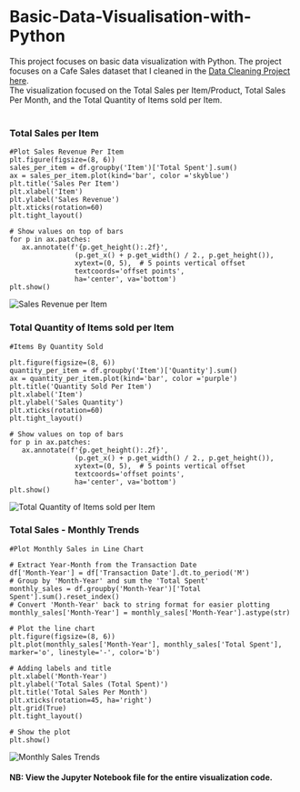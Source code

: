 # Basic-Data-Visualisation-with-Python  
This project focuses on basic data visualization with Python. The project focuses on a Cafe Sales dataset that I cleaned in the [Data Cleaning Project here](https://github.com/joshua024-geek/Data-Cleaning-with-Python).  
The visualization focused on the Total Sales per Item/Product, Total Sales Per Month, and the Total Quantity of Items sold per Item. <br /><br />
### Total Sales per Item
```
#Plot Sales Revenue Per Item
plt.figure(figsize=(8, 6))
sales_per_item = df.groupby('Item')['Total Spent'].sum()
ax = sales_per_item.plot(kind='bar', color ='skyblue')
plt.title('Sales Per Item')
plt.xlabel('Item')
plt.ylabel('Sales Revenue')
plt.xticks(rotation=60)
plt.tight_layout()

# Show values on top of bars
for p in ax.patches:
   ax.annotate(f'{p.get_height():.2f}', 
                (p.get_x() + p.get_width() / 2., p.get_height()), 
                xytext=(0, 5),  # 5 points vertical offset
                textcoords='offset points',
                ha='center', va='bottom')
plt.show()
````
![Sales Revenue per Item](https://github.com/joshua024-geek/Basic-Data-Visualisation-with-Python/blob/main/v%20-%20sales%20per%20item.PNG)

### Total Quantity of Items sold per Item
```
#Items By Quantity Sold

plt.figure(figsize=(8, 6))
quantity_per_item = df.groupby('Item')['Quantity'].sum()
ax = quantity_per_item.plot(kind='bar', color ='purple')
plt.title('Quantity Sold Per Item')
plt.xlabel('Item')
plt.ylabel('Sales Quantity')
plt.xticks(rotation=60)
plt.tight_layout()

# Show values on top of bars
for p in ax.patches:
   ax.annotate(f'{p.get_height():.2f}', 
                (p.get_x() + p.get_width() / 2., p.get_height()), 
                xytext=(0, 5),  # 5 points vertical offset
                textcoords='offset points',
                ha='center', va='bottom')
plt.show()

```
![ Total Quantity of Items sold per Item](https://github.com/joshua024-geek/Basic-Data-Visualisation-with-Python/blob/main/v%20-%20quantity%20sold%20per%20item.PNG)

### Total Sales - Monthly Trends

```
#Plot Monthly Sales in Line Chart

# Extract Year-Month from the Transaction Date
df['Month-Year'] = df['Transaction Date'].dt.to_period('M')
# Group by 'Month-Year' and sum the 'Total Spent'
monthly_sales = df.groupby('Month-Year')['Total Spent'].sum().reset_index()
# Convert 'Month-Year' back to string format for easier plotting
monthly_sales['Month-Year'] = monthly_sales['Month-Year'].astype(str)

# Plot the line chart
plt.figure(figsize=(8, 6))
plt.plot(monthly_sales['Month-Year'], monthly_sales['Total Spent'], marker='o', linestyle='-', color='b')

# Adding labels and title
plt.xlabel('Month-Year')
plt.ylabel('Total Sales (Total Spent)')
plt.title('Total Sales Per Month')
plt.xticks(rotation=45, ha='right')
plt.grid(True)
plt.tight_layout()

# Show the plot
plt.show()
```
![Monthly Sales Trends](https://github.com/joshua024-geek/Basic-Data-Visualisation-with-Python/blob/main/v%20-%20sales%20per%20month.PNG)   

#### NB: View the Jupyter Notebook file for the entire visualization code. 

